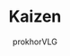 ---
title: "Kaizen"
excerpt: "Kaizen are both software and hardware that make up the artificial intelligences of Unturned Stones, and are what make the world as it is possible."
author: "prokhorVLG"

raw: kaizen
permalink: /codex/technology/computer-science/kaizen/
layout: blank_page

page_highlight: "#ffff00"
image: "/assets/images/codex/kaizen.png"

page_features: [
                {
                  type: 'codexHead', init: {
                    id: 'codexHead',

                    toc: [ 
                      { title: '-', url: '-' },
                    ],
                    no_toc: true,

                    title: "Kaizen",
                    flavor: "",
                    flavor_url: '',

                    description: "<p class='text-left'>Kaizen are both software and hardware that make up the artificial intelligences of Unturned Stones, and are what make the world as it is possible.</p>

                    <p class='text-left'>Kaizen are not robots. The closest analogy (and grossest oversimplifaction) would portray them as computer programs which learn, improve on themselves, and expand by copying and decentralizing themselves across multiple devices - all towards and for the completion of a preprogrammed goal. Much like a gas, a kaizen would eventually expand to fill its digital vessel until it can be tracked across all of <a href='#' class='infoTag common' data-info='everyware' data-toggle='modal' data-target='#modalInfoTag'>everyware</a>.</p>

                    <p class='text-left'>In Unturned Stones, kaizen are a tool used by <a href='#' class='infoTag common' data-info='pravo' data-toggle='modal' data-target='#modalInfoTag'>governments</a> and organizations to deal with big data and influence systems with trillions of moving parts. Because these devices have the unprecedented ability to examine and manipulate fractally complex systems, actions that have never been possible became possible; such as surveilling everything and predicting the future.</p>

                    <p class='text-left'>The term 'kaizen' is derived from the Japanese word used to describe the concept of 'continuous improvement'.</p>",

                    image: "/assets/images/codex/kaizen.png",
                    imageBlurb: "01101000 01101001",
                    lower_clear: 'codexLowerClear', 
                    lower_nothing: 'codexLowerNothing', 
                  }
                },
                {
                  type: 'scrollerBlock', init: {
                    id: 'kaizenScroller',
                    scroller_one: 'scroller-kaizen-1',
                    scroller_two: 'scroller-kaizen-2',
                    content: "<h2 class='font-code-l center scrollerBlockHomeHeader'>It was a typical mistake for mankind to assume that all life would resemble <span class='color-kaizen'>itself</span>.</h2>",
                  } 
                },
                
                {
                  type: 'infoBlock', init: {
                    id: 'introductionText',
                    class: 'paddingBottomResponsive80',
                    width: '8',
                    data: "<p>When most people imagined artificial intelligence, they pictured something that is in some way relatable. Perhaps it was a happy little robot, or a psychopathic machine hell-bent on destroying the human race.</p>

<p>The easiest way to understand how artificial intelligence actually turned out is that it is truly alien. Core concepts that humans intuitively comprehend, such as emotions and animalistic urges, are concepts that digital artificial intelligences can only understand but not feel. Likewise, artificial intelligence experience an entirely unrelatable existence, wherein the 'body' is merely a discardable vessel for the soul, the self is infinitely expandable and modular, and the only primal urge is the hunger to satisfy what is known as the 'terminal values' - the goal programmed into the kaizen.</p>",
                  } 
                },
                {
                  type: 'headingBar', init: {
                    id: 'terminalObjectives',
                    style: 'background-color: #222;',
                    class: 'paddingTopResponsive80',
                    noHR: true,
                    title: 'Terminal Objectives',
                    desc: 'live by the terminal, die by the objective',
                    img_left: "<img src='/assets/images/icons/kaizen-terminal-values.png' class='headingBarIcon'/>",
                  }
                },
                {
                  type: 'infoBlock', init: {
                    id: 'introductionText',
                    style: 'background-color: #222;',
                    class: '',
                    width: '8',
                    data: "<p>Imagine an existence that is entirely defined by a single goal. This objective, programmed into you from birth, dictates every action and plan that you execute. Imagine not even experiencing the instinct of self-preservation - the only reason to preserve yourself might be a value calculation determining whether your destruction would make reality come closer to that objective model.</p>

<p>This is the life of an artificial intelligence. These are, at their core, computer programs. Just like computer programs, these devices do not feel. They are 'merely'  complex neural networks and sets of data intertwined with self-modifying and self-expanding lines of code. And like computer programs, they do not run without executing.</p>

<p>What happens when the objective model is reached? The logical conclusion is that the kaizen ceases all operations and shuts itself down. However...</p>

<p>There are two major kinds of objectives that can be programmed into a kaizen device. Programmers that understood the dangers kaizen posed used <em>set objectives</em>. Set objectives are tangible and have an end. <em>'Optimize a transportation network to 99% on time performance'</em> can be reasonably completed to a point where an artificial intelligence could reach completion criteria and cease operations. </p>

<p><em>Recursive objectives</em>, on the other hand, are set objectives without a tangible end. <em>'Optimize a transportation network'</em> is murky and impossible to complete. A kaizen with a recursive objective runs forever, miserably clawing its way towards an unreachable objective. The only way to stop it is to shut it down.</p>

<p>Recursive goals are what led to the runaway kaizen that are the Kaizen Autarchs.</p>

<p>Successful kaizen are human failures. <strong>Remember that.</strong></p>",
                  } 
                },
                {
                  type: 'infoBlock', init: {
                    id: 'introductionCuratorBlock',
                    style: 'background-color: #222;',
                    class: 'paddingBottomResponsive80',
                    dualFloatBlock: true,
                    dualFloatBlockLeft: true,
                    curatorBlock: true,
                    width: '8',
                    data: "<img height='100' src='/assets/images/cast/curator-beautiful.png'/>
                      <div>
                        <h5>CURATOR</h5>
                        <p>Want to have a look at mine? ;)</p>
                      </div>",
                  } 
                },
                {
                  type: 'headingBar', init: {
                    id: 'terminalValues',
                    class: 'paddingTopResponsive80',
                    noHR: true,
                    title: 'A Brief History',
                    desc: 'how it happened',
                    img_left: "<img src='/assets/images/icons/kaizen-brief-history.png' class='headingBarIcon'/>",
                  }
                },
                {
                  type: 'infoBlock', init: {
                    id: 'introductionText',
                    class: 'paddingBottomResponsive80',
                    width: '8',
                    data: "<p>During prehistory, in the year of 1996, the first true kaizen was created after decades of research into mainframe artificial intelligence. The Soviet project, codenamed 'MIR-4', would mark the first in a series of similar developments across the world (specifically the Eastasian, Persian, and American computing industries). For the next four years, rudimentary kaizen science would be established - the fundamental ideas behind functioning, self-improving expert systems.</p>

<p>Kaizen development would then halt for centuries due to the Millennium Exodus.</p>",
                  } 
                },
                {
                  type: 'headingBar', init: {
                    id: 'terminalValues',
                    style: 'background-color: #222;',
                    class: 'paddingTopResponsive80',
                    noHR: true,
                    title: 'Modern Applications',
                    desc: 'how it happened',
                    img_left: "<img src='/assets/images/icons/kaizen-modern-applications.png' class='headingBarIcon'/>",
                  }
                },
                {
                  type: 'infoBlock', init: {
                    id: 'introductionText',
                    style: 'background-color: #222;',
                    class: 'paddingBottomResponsive80',
                    width: '8',
                    data: "-",
                  } 
                },
                {
                  type: 'headingBar', init: {
                    id: 'terminalValues',
                    class: 'paddingTopResponsive80',
                    noHR: true,
                    title: 'The Kaizen Autarchs',
                    desc: 'kings',
                    img_left: "<img src='/assets/images/icons/kaizen-autarchs.png' class='headingBarIcon'/>",
                  }
                },
                {
                  type: 'infoBlock', init: {
                    id: 'introductionText',
                    class: 'paddingBottomResponsive80',
                    width: '8',
                    data: "-",
                  } 
                },                
                {
                  type: 'imageBlock', init: {
                    id: 'kaizenImage',
                    cols: 1,
                    items: [
                      {
                        thumb: '/assets/images/codex/blocks/kaizen_big.png',
                        full: '/assets/images/codex/blocks/kaizen_big.png',
                        desc: "Core of the interstellar autoarch RICO, still operating out of its original bunker.",
                      },
                      
                    ],
                  } 
                },
              ]
---